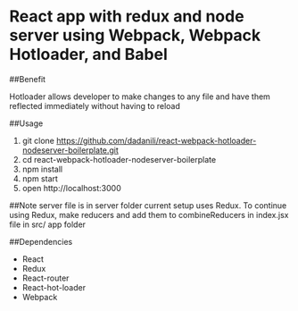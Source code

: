# React app with redux and node server using Webpack, Webpack Hotloader, and Babel

##Benefit

Hotloader allows developer to make changes to any file and have them reflected immediately without having to reload


##Usage

1. git clone https://github.com/dadanili/react-webpack-hotloader-nodeserver-boilerplate.git
2. cd react-webpack-hotloader-nodeserver-boilerplate
3. npm install
4. npm start
5. open http://localhost:3000

##Note
server file is in server folder 
current setup uses Redux. To continue using Redux, make reducers and add them to combineReducers in index.jsx file in src/  app folder

##Dependencies
- React
- Redux
- React-router
- React-hot-loader
- Webpack

